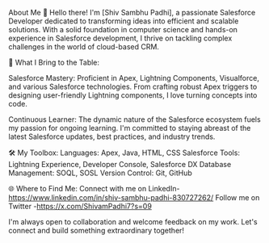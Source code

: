 About Me
👋 Hello there! I'm [Shiv Sambhu Padhi], a passionate Salesforce Developer dedicated to transforming ideas into efficient and scalable solutions. With a solid foundation in computer science and hands-on experience in Salesforce development, I thrive on tackling complex challenges in the world of cloud-based CRM.

🚀 What I Bring to the Table:

Salesforce Mastery: Proficient in Apex, Lightning Components, Visualforce, and various Salesforce technologies. From crafting robust Apex triggers to designing user-friendly Lightning components, I love turning concepts into code.

Continuous Learner: The dynamic nature of the Salesforce ecosystem fuels my passion for ongoing learning. I'm committed to staying abreast of the latest Salesforce updates, best practices, and industry trends.

🛠 My Toolbox:
Languages: Apex, Java, HTML, CSS
Salesforce Tools: Lightning Experience, Developer Console, Salesforce DX
Database Management: SOQL, SOSL
Version Control: Git, GitHub

🌐 Where to Find Me:
Connect with me on LinkedIn-https://www.linkedin.com/in/shiv-sambhu-padhi-830727262/
Follow me on Twitter -https://x.com/ShivamPadhi7?s=09

I'm always open to collaboration and welcome feedback on my work. Let's connect and build something extraordinary together!
